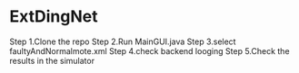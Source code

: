 # ExtDingNet

Step 1.Clone the repo
Step 2.Run MainGUI.java
Step 3.select faultyAndNormalmote.xml
Step 4.check backend looging 
Step 5.Check the results in the simulator
